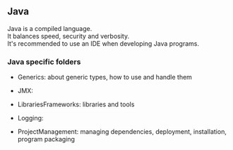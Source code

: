 ## Java

Java is a compiled language.  
It balances speed, security and verbosity.  
It's recommended to use an IDE when developing Java programs.  

### Java specific folders

* Generics: about generic types, how to use and handle them

* JMX:

* LibrariesFrameworks: libraries and tools

* Logging:

* ProjectManagement: managing dependencies, deployment, installation, program packaging
